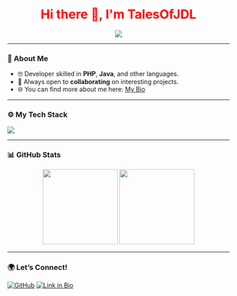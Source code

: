 <h1 align="center" style="color: red;">Hi there 👋, I'm TalesOfJDL</h1>

<p align="center">
  <img src="https://readme-typing-svg.herokuapp.com?font=Fira+Code&size=24&pause=1000&center=true&vCenter=true&width=500&lines=PHP+%7C+Java+%7C+and+Other+Languages!;Always+Learning+and+Building!;Looking+to+Collaborate+on+Projects!&color=ff0000" />
</p>

---

### 👋 About Me

- 🤓 Developer skilled in **PHP**, **Java**, and other languages.
- 🧐 Always open to **collaborating** on interesting projects.
- 🌐 You can find more about me here: [My Bio](https://lnk.bio/TalesOfJDL)

---

### ⚙️ My Tech Stack

<img src="https://skillicons.dev/icons?i=php,java,js,html,css,python,bash,git,github,vscode&theme=dark" />

---

### 📊 GitHub Stats

<p align="center">
  <img src="https://github-readme-stats.vercel.app/api?username=TalesOfJDL&show_icons=true&theme=dark&text_color=ffffff&icon_color=ff0000&bg_color=000000&title_color=FFD700" height="170" />
  <img src="https://github-readme-streak-stats.herokuapp.com?user=TalesOfJDL&theme=dark&fire=ff0000&currStreakNum=ffffff&currStreakLabel=ffffff&sideLabels=ffffff&background=000000" height="170" />
</p>

---

### 🌍 Let’s Connect!

[![GitHub](https://img.shields.io/badge/GitHub-%23000000.svg?style=for-the-badge&logo=github&logoColor=ff0000)](https://github.com/TalesOfJDL)
[![Link in Bio](https://img.shields.io/badge/Lnk.bio-TalesOfJDL-%23000000.svg?style=for-the-badge&logo=linktree&logoColor=ff0000)](https://lnk.bio/TalesOfJDL)


